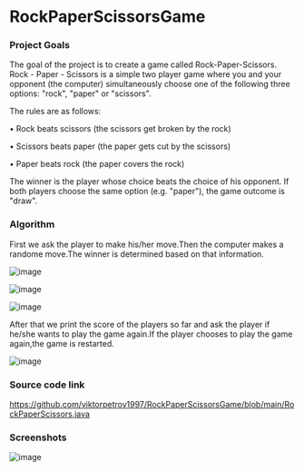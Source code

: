 # RockPaperScissorsGame

### Project Goals
The goal of the project is to create a game called Rock-Paper-Scissors.
Rock - Paper - Scissors is a simple two player game where you and your opponent (the computer) simultaneously choose one of the following three options: "rock", "paper" or "scissors". 

The rules are as follows:

•	Rock beats scissors (the scissors get broken by the rock)

•	Scissors beats paper (the paper gets cut by the scissors)

•	Paper beats rock (the paper covers the rock)

The winner is the player whose choice beats the choice of his opponent. If both players choose the same option (e.g. "paper"), the game outcome is "draw".

### Algorithm
First we ask the player to make his/her move.Then the computer makes a randome move.The winner is determined based on that information.

![image](https://user-images.githubusercontent.com/126717931/222572822-c01fb672-8715-4792-b4a2-931009647101.png)

![image](https://user-images.githubusercontent.com/126717931/222571028-df69e870-65a2-441a-acf1-21b037841f0f.png)

![image](https://user-images.githubusercontent.com/126717931/222571177-8b0238e4-315a-4d56-bef3-b91e3a2c6c67.png)

After that we print the score of the players so far and ask the player if he/she wants to play the game again.If the player chooses to play the game again,the game is restarted.

![image](https://user-images.githubusercontent.com/126717931/222573039-289b805d-c95d-4705-a85f-6ed191350259.png)

### Source code link
https://github.com/viktorpetrov1997/RockPaperScissorsGame/blob/main/RockPaperScissors.java

### Screenshots
![image](https://user-images.githubusercontent.com/126717931/222573416-a82b4240-60e9-46e4-bf7f-8b5f6fed8609.png)


